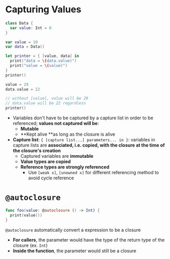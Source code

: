 # Capturing Values

```swift
class Data {
  var value: Int = 0
}

var value = 10
var data = Data()

let printer = { [value, data] in
  print("data = \(data.value)")
  print("value = \(value)")
}
printer()

value = 29
data.value = 22

// without [value], value will be 29
// data.value will be 22 regardless
printer()
```

- Variables don't have to be captured by a capture list in order to be
  referenced; **values not captured will be**:
  - **Mutable**
  - **Kept alive **as long as the closure is alive
- **Capture list**: `{ [capture list...] parameters... in }`: variables in
  capture lists are **associated, i.e. copied, with the closure at the time of
  the closure's creation**
  - Captured variables are **immutable**
  - **Value types are copied**
  - **Reference types are strongly referenced**
    - Use `[weak x]`, `[unowned x]` for different referencing method to avoid
      cycle reference

# `@autoclosure`

```swift
func foo(value: @autoclosure () -> Int) {
  print(value())
}
```

`@autoclosure` automatically convert a expression to be a closure

- **For callers**, the parameter would have the type of the return type of the
  closure (ex. `Int`)
- **Inside the function**, the parameter would still be a closure
